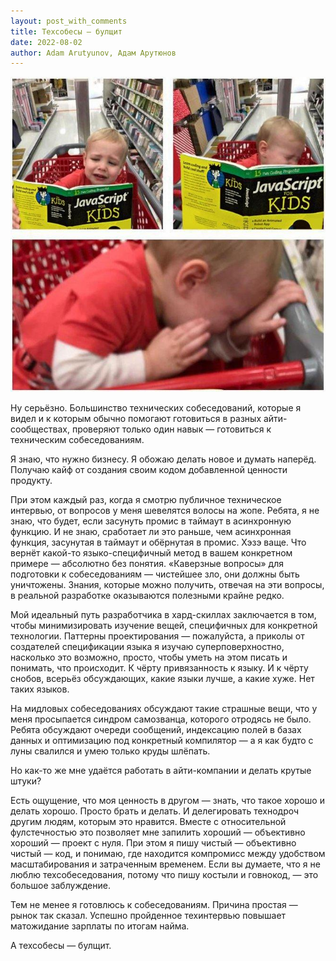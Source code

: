 ```yaml
---
layout: post_with_comments
title: Техсобесы — булщит
date: 2022-08-02
author: Adam Arutyunov, Адам Арутюнов
---
```



![JavaScript For Kids Meme](preview.png)

Ну серьёзно. Большинство технических собеседований, которые я видел и к которым обычно помогают готовиться в разных айти-сообществах, проверяют только один навык — готовиться к техническим собеседованиям.


Я знаю, что нужно бизнесу. Я обожаю делать новое и думать наперёд. Получаю кайф от создания своим кодом добавленной ценности продукту.

При этом каждый раз, когда я смотрю публичное техническое интервью, от вопросов у меня шевелятся волосы на жопе. Ребята, я не знаю, что будет, если засунуть промис в таймаут в асинхронную функцию. И не знаю, сработает ли это раньше, чем асинхронная функция, засунутая в таймаут и обёрнутая в промис. Хэзэ ваще. Что вернёт какой-то языко-специфичный метод в вашем конкретном примере — абсолютно без понятия. «Каверзные вопросы» для подготовки к собеседованиям — чистейшее зло, они должны быть уничтожены. Знания, которые можно получить, отвечая на эти вопросы, в реальной разработке оказываются полезными крайне редко.

Мой идеальный путь разработчика в хард-скиллах заключается в том, чтобы минимизировать изучение вещей, специфичных для конкретной технологии. Паттерны проектирования — пожалуйста, а приколы от создателей спецификации языка я изучаю суперповерхностно, насколько это возможно, просто, чтобы уметь на этом писать и понимать, что происходит. К чёрту привязанность к языку. И к чёрту снобов, всерьёз обсуждающих, какие языки лучше, а какие хуже. Нет таких языков.

На мидловых собеседованиях обсуждают такие страшные вещи, что у меня просыпается синдром самозванца, которого отродясь не было. Ребята обсуждают очереди сообщений, индексацию полей в базах данных и оптимизацию под конкретный компилятор — а я как будто с луны свалился и умею только круды шлёпать.

Но как-то же мне удаётся работать в айти-компании и делать крутые штуки?

Есть ощущение, что моя ценность в другом — знать, что такое хорошо и делать хорошо. Просто брать и делать. И делегировать технодроч другим людям, которым это нравится. Вместе с относительной фулстечностью это позволяет мне запилить хороший — объективно хороший — проект с нуля. При этом я пишу чистый — объективно чистый — код, и понимаю, где находится компромисс между удобством масштабирования и затраченным временем. Если вы думаете, что я не люблю техсобеседования, потому что пишу костыли и говнокод, — это большое заблуждение.

Тем не менее я готовлюсь к собеседованиям. Причина простая — рынок так сказал. Успешно пройденное техинтервью повышает матожидание зарплаты по итогам найма.


А техсобесы — булщит.
